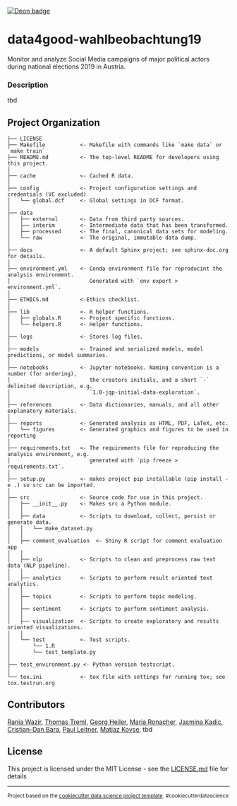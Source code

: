 [![Deon badge](https://img.shields.io/badge/ethics%20checklist-deon-brightgreen.svg?style=popout-square)](http://deon.drivendata.org/)

data4good-wahlbeobachtung19
==============================

Monitor and analyze Social Media campaigns of major political actors during national elections 2019 in Austria.


### Description

tbd


Project Organization
------------

    ├── LICENSE
    ├── Makefile           <- Makefile with commands like `make data` or `make train`
    ├── README.md          <- The top-level README for developers using this project.
    │
    ├── cache              <- Cached R data.
    │
    ├── config             <- Project configuration settings and credentials (VC excluded)
    │   └── global.dcf     <- Global settings in DCF format.
    │
    ├── data
    │   ├── external       <- Data from third party sources.
    │   ├── interim        <- Intermediate data that has been transformed.
    │   ├── processed      <- The final, canonical data sets for modeling.
    │   └── raw            <- The original, immutable data dump.
    │
    ├── docs               <- A default Sphinx project; see sphinx-doc.org for details.
    │
    ├── environment.yml    <- Conda environment file for reproducint the analysis environment.
    │                         Generated with `env export > environment.yml`.
    │
    ├── ETHICS.md          <-Ethics checklist.
    │
    ├── lib                <- R helper functions.
    │   ├── globals.R      <- Project specific functions.
    │   └── helpers.R      <- Helper functions.
    │
    ├── logs               <- Stores log files.
    │
    ├── models             <- Trained and serialized models, model predictions, or model summaries.
    │
    ├── notebooks          <- Jupyter notebooks. Naming convention is a number (for ordering),
    │                         the creators initials, and a short `-` delimited description, e.g.
    │                         `1.0-jqp-initial-data-exploration`.
    │
    ├── references         <- Data dictionaries, manuals, and all other explanatory materials.
    │
    ├── reports            <- Generated analysis as HTML, PDF, LaTeX, etc.
    │   └── figures        <- Generated graphics and figures to be used in reporting
    │
    ├── requirements.txt   <- The requirements file for reproducing the analysis environment, e.g.
    │                         generated with `pip freeze > requirements.txt`.
    │
    ├── setup.py           <- makes project pip installable (pip install -e .) so src can be imported.
    │
    ├── src                <- Source code for use in this project.
    │   ├── __init__.py    <- Makes src a Python module.
    │   │
    │   ├── data           <- Scripts to download, collect, persist or generate data.
    │   │   └── make_dataset.py
    │   │
    │   ├── comment_evaluation  <- Shiny R script for comment evaluation app
    │   │
    │   ├── nlp            <- Scripts to clean and preprocess raw text data (NLP pipeline).
    │   │
    │   ├── analytics      <- Scripts to perform result oriented text analytics.
    │   │
    │   ├── topics         <- Scripts to perform topic modeling.
    │   │
    │   ├── sentiment      <- Scripts to perform sentiment analysis.
    │   │
    │   ├── visualization  <- Scripts to create exploratory and results oriented visualizations.
    │   │
    │   └── test           <- Test scripts.
    │       └── 1.R
    │       └── test_template.py
    │
    ├── test_environment.py <- Python version testscript.
    │
    └── tox.ini            <- tox file with settings for running tox; see tox.testrun.org


## Contributors

[Rania Wazir](https://github.com/rrania4r), [Thomas Treml](https://github.com/datadonK23), [Georg Heiler](https://github.com/geoHeil), [Maria Ronacher](https://github.com/mkalininait), [Jasmina Kadic](https://github.com/JasminaKadic), [Cristian-Dan Bara](https://github.com/cristianbara), [Paul Leitner](https://github.com/PaulBFB), [Matjaz Kovse](https://github.com/matjazkovse), tbd


## License

This project is licensed under the MIT License - see the [LICENSE.md](LICENSE.md) file for details


--------

<p><small>Project based on the <a target="_blank" href="https://drivendata.github.io/cookiecutter-data-science/">cookiecutter data science project template</a>. #cookiecutterdatascience</small></p>
